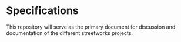 # Specifications

This repository will serve as the primary document for discussion and documentation of the different streetworks projects.

